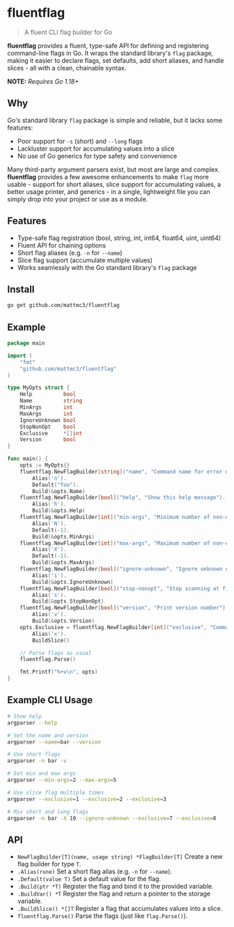 # fluentflag

> A fluent CLI flag builder for Go

**fluentflag** provides a fluent, type-safe API for defining and registering command-line flags in Go. It wraps the standard library's `flag` package, making it easier to declare flags, set defaults, add short aliases, and handle slices - all with a clean, chainable syntax.

**NOTE:** _Requires Go 1.18+_

## Why

Go's standard library `flag` package is simple and reliable, but it lacks some features:

-   Poor support for `-s` (short) and `--long` flags
-   Lackluster support for accumulating values into a slice
-   No use of Go generics for type safety and convenience

Many third-party argument parsers exist, but most are large and complex. **fluentflag** provides a few awesome enhancements to make `flag` more usable - support for short aliases, slice support for accumulating values, a better usage printer, and generics - in a single, lightweight file you can simply drop into your project or use as a module.

## Features

-   Type-safe flag registration (bool, string, int, int64, float64, uint, uint64)
-   Fluent API for chaining options
-   Short flag aliases (e.g. `-n` for `--name`)
-   Slice flag support (accumulate multiple values)
-   Works seamlessly with the Go standard library's `flag` package

## Install

```sh
go get github.com/mattmc3/fluentflag
```

## Example

```go
package main

import (
    "fmt"
    "github.com/mattmc3/fluentflag"
)

type MyOpts struct {
    Help          bool
    Name          string
    MinArgs       int
    MaxArgs       int
    IgnoreUnknown bool
    StopNonOpt    bool
    Exclusive     *[]int
    Version       bool
}

func main() {
    opts := MyOpts{}
    fluentflag.NewFlagBuilder[string]("name", "Command name for error messages").
        Alias('n').
        Default("foo").
        Build(&opts.Name)
    fluentflag.NewFlagBuilder[bool]("help", "Show this help message").
        Alias('h').
        Build(&opts.Help)
    fluentflag.NewFlagBuilder[int]("min-args", "Minimum number of non-option arguments").
        Alias('N').
        Default(-1).
        Build(&opts.MinArgs)
    fluentflag.NewFlagBuilder[int]("max-args", "Maximum number of non-option arguments").
        Alias('X').
        Default(-1).
        Build(&opts.MaxArgs)
    fluentflag.NewFlagBuilder[bool]("ignore-unknown", "Ignore unknown options").
        Alias('i').
        Build(&opts.IgnoreUnknown)
    fluentflag.NewFlagBuilder[bool]("stop-nonopt", "Stop scanning at first non-option").
        Alias('s').
        Build(&opts.StopNonOpt)
    fluentflag.NewFlagBuilder[bool]("version", "Print version number").
        Alias('v').
        Build(&opts.Version)
    opts.Exclusive = fluentflag.NewFlagBuilder[int]("exclusive", "Comma-separated mutually exclusive options").
        Alias('x').
        BuildSlice()

    // Parse flags as usual
    fluentflag.Parse()

    fmt.Printf("%+v\n", opts)
}
```

## Example CLI Usage

```sh
# Show help
argparser --help

# Set the name and version
argparser --name=bar --version

# Use short flags
argparser -n bar -v

# Set min and max args
argparser --min-args=2 --max-args=5

# Use slice flag multiple times
argparser --exclusive=1 --exclusive=2 --exclusive=3

# Mix short and long flags
argparser -n bar -X 10 --ignore-unknown --exclusive=7 --exclusive=8
```

## API

-   `NewFlagBuilder[T](name, usage string) *FlagBuilder[T]`
    Create a new flag builder for type `T`.
-   `.Alias(rune)`
    Set a short flag alias (e.g. `-n` for `--name`).
-   `.Default(value T)`
    Set a default value for the flag.
-   `.Build(ptr *T)`
    Register the flag and bind it to the provided variable.
-   `.BuildVar() *T`
    Register the flag and return a pointer to the storage variable.
-   `.BuildSlice() *[]T`
    Register a flag that accumulates values into a slice.
-   `fluentflag.Parse()`
    Parse the flags (just like `flag.Parse()`).
